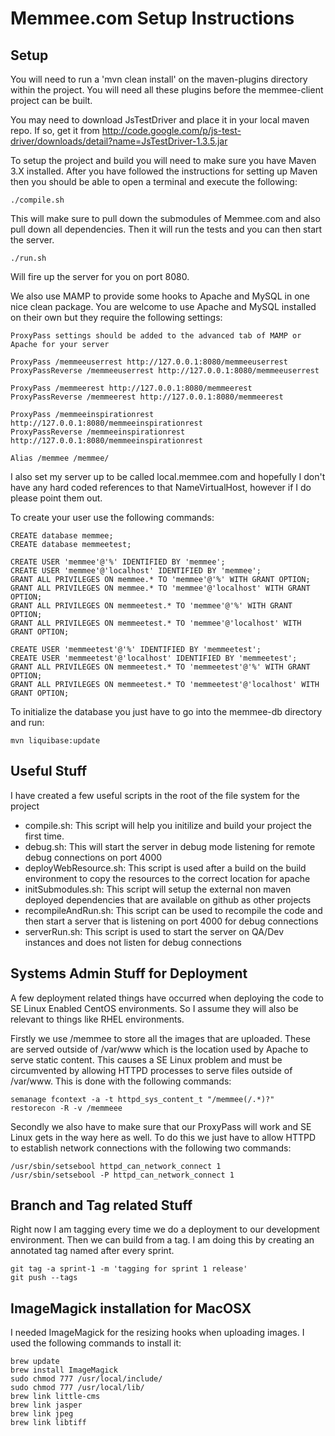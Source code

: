Memmee.com Setup Instructions
==========================================

Setup
-----

You will need to run a 'mvn clean install' on the maven-plugins directory within the project.
You will need all these plugins before the memmee-client project can be built.

You may need to download JsTestDriver and place it in your local maven repo. If so, get it
from http://code.google.com/p/js-test-driver/downloads/detail?name=JsTestDriver-1.3.5.jar

To setup the project and build you will need to make sure you have Maven 3.X
installed. After you have followed the instructions for setting up Maven then
you should be able to open a terminal and execute the following:

    ./compile.sh

This will make sure to pull down the submodules of Memmee.com and also pull down
all dependencies. Then it will run the tests and you can then start the server.

    ./run.sh

Will fire up the server for you on port 8080.

We also use MAMP to provide some hooks to Apache and MySQL in one
nice clean package. You are welcome to use Apache and MySQL installed on their
own but they require the following settings:

    ProxyPass settings should be added to the advanced tab of MAMP or Apache for your server

    ProxyPass /memmeeuserrest http://127.0.0.1:8080/memmeeuserrest
    ProxyPassReverse /memmeeuserrest http://127.0.0.1:8080/memmeeuserrest

    ProxyPass /memmeerest http://127.0.0.1:8080/memmeerest
    ProxyPassReverse /memmeerest http://127.0.0.1:8080/memmeerest

    ProxyPass /memmeeinspirationrest http://127.0.0.1:8080/memmeeinspirationrest
    ProxyPassReverse /memmeeinspirationrest http://127.0.0.1:8080/memmeeinspirationrest

    Alias /memmee /memmee/

I also set my server up to be called local.memmee.com and hopefully I
don't have any hard coded references to that NameVirtualHost, however if I do
please point them out.

To create your user use the following commands:

    CREATE database memmee;
    CREATE database memmeetest;

    CREATE USER 'memmee'@'%' IDENTIFIED BY 'memmee';
    CREATE USER 'memmee'@'localhost' IDENTIFIED BY 'memmee';
    GRANT ALL PRIVILEGES ON memmee.* TO 'memmee'@'%' WITH GRANT OPTION;
    GRANT ALL PRIVILEGES ON memmee.* TO 'memmee'@'localhost' WITH GRANT OPTION;
    GRANT ALL PRIVILEGES ON memmeetest.* TO 'memmee'@'%' WITH GRANT OPTION;
    GRANT ALL PRIVILEGES ON memmeetest.* TO 'memmee'@'localhost' WITH GRANT OPTION;

    CREATE USER 'memmeetest'@'%' IDENTIFIED BY 'memmeetest';
    CREATE USER 'memmeetest'@'localhost' IDENTIFIED BY 'memmeetest';
    GRANT ALL PRIVILEGES ON memmeetest.* TO 'memmeetest'@'%' WITH GRANT OPTION;
    GRANT ALL PRIVILEGES ON memmeetest.* TO 'memmeetest'@'localhost' WITH GRANT OPTION;

To initialize the database you just have to go into the memmee-db directory and run:

    mvn liquibase:update

Useful Stuff
------------

I have created a few useful scripts in the root of the file system for the project

- compile.sh: This script will help you initilize and build your project the first time.
- debug.sh: This will start the server in debug mode listening for remote debug connections on port 4000
- deployWebResource.sh: This script is used after a build on the build environment to copy the resources to the correct location for apache
- initSubmodules.sh: This script will setup the external non maven deployed dependencies that are available on github as other projects
- recompileAndRun.sh: This script can be used to recompile the code and then start a server that is listening on port 4000 for debug connections
- serverRun.sh: This script is used to start the server on QA/Dev instances and does not listen for debug connections


Systems Admin Stuff for Deployment
----------------------------------
A few deployment related things have occurred when deploying the code to SE Linux Enabled CentOS environments. So I assume they will also
be relevant to things like RHEL environments.

Firstly we use /memmee to store all the images that are uploaded. These are served outside of /var/www which is the location
used by Apache to serve static content. This causes a SE Linux problem and must be circumvented by allowing HTTPD processes
to serve files outside of /var/www. This is done with the following commands:

    semanage fcontext -a -t httpd_sys_content_t "/memmee(/.*)?"
    restorecon -R -v /memmeee

Secondly we also have to make sure that our ProxyPass will work and SE Linux gets in the way here as well. To do this we just
have to allow HTTPD to establish network connections with the following two commands:

    /usr/sbin/setsebool httpd_can_network_connect 1
    /usr/sbin/setsebool -P httpd_can_network_connect 1

Branch and Tag related Stuff
----------------------------
Right now I am tagging every time we do a deployment to our development environment. Then we can build from a tag.  I am doing
this by creating an annotated tag named after every sprint.

    git tag -a sprint-1 -m 'tagging for sprint 1 release'
    git push --tags

ImageMagick installation for MacOSX
-----------------------------------

I needed ImageMagick for the resizing hooks when uploading images. I used the following commands to install it:

    brew update
    brew install ImageMagick
    sudo chmod 777 /usr/local/include/
    sudo chmod 777 /usr/local/lib/
    brew link little-cms
    brew link jasper
    brew link jpeg
    brew link libtiff


